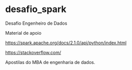 # desafio_spark
Desafio Engenheiro de Dados

Material de apoio

https://spark.apache.org/docs/2.1.0/api/python/index.html

https://stackoverflow.com/

Apostilas do MBA de engenharia de dados.
